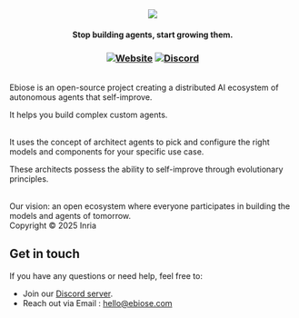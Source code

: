 <div align="center">
  <img src="https://i.postimg.cc/XYrHyJKL/ebiose.png"/>
  <h4> Stop building agents, start growing them. </h4>
  <h3>

[![Website](https://img.shields.io/website?url=https%3A%2F%2Febiose.com&style=for-the-badge&logo=curl&label=ebiose.com)](https://ebiose.com)
[![Discord](https://img.shields.io/badge/Discord-Join%20Us-7289DA?style=for-the-badge&logo=discord)](https://discord.gg/P5pEuG5a4V) 

  </h3>
</div>
</br>
Ebiose is an open-source project creating a distributed AI ecosystem of autonomous agents that self-improve.

It helps you build complex custom agents.

</br>
It uses the concept of architect agents to pick and configure the right models and components for your specific use case.

These architects possess the ability to self-improve through evolutionary principles.

</br>
Our vision: an open ecosystem where everyone participates in building the models and agents of tomorrow.

</br>
Copyright © 2025 Inria


## Get in touch
If you have any questions or need help, feel free to:
- Join our [Discord server](https://discord.gg/P5pEuG5a4V).
- Reach out via Email : <a href="mailto:hello&#64;ebiose.com">hello@ebiose.com</a>
